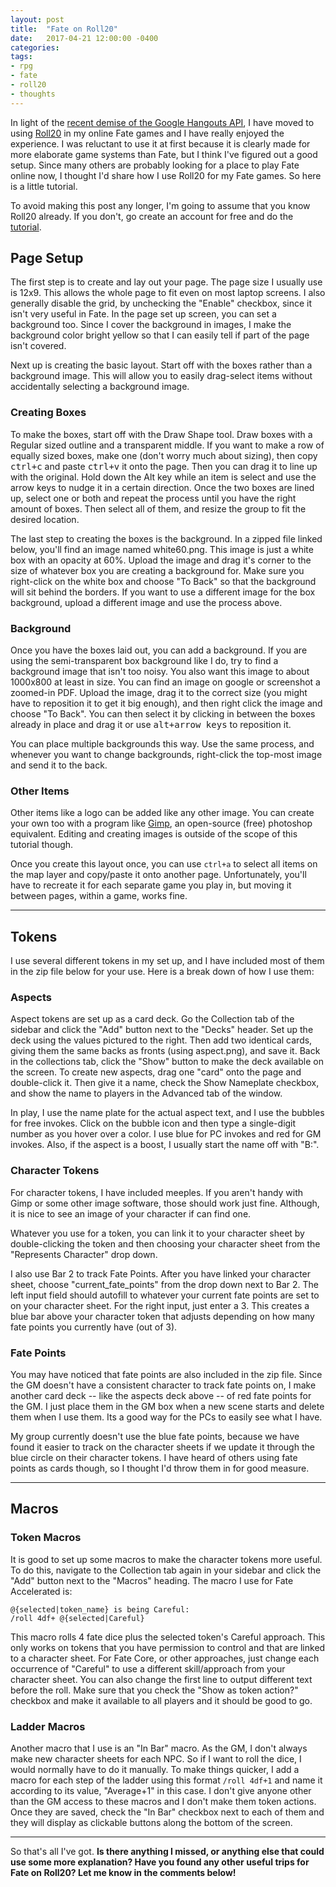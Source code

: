 ```yaml
---
layout: post
title:  "Fate on Roll20"
date:   2017-04-21 12:00:00 -0400 
categories: 
tags: 
- rpg
- fate
- roll20
- thoughts
---
```


In light of the [recent demise of the Google Hangouts API](https://developers.google.com/+/hangouts/support-faq), I have moved to using [Roll20](https://roll20.net) in my online Fate games and I have really enjoyed the experience. I was reluctant to use it at first because it is clearly made for more elaborate game systems than Fate, but I think I've figured out a good setup. Since many others are probably looking for a place to play Fate online now, I thought I'd share how I use Roll20 for my Fate games. So here is a little tutorial.<!--more-->

To avoid making this post any longer, I'm going to assume that you know Roll20 already. If you don't, go create an account for free and do the [tutorial](https://app.roll20.net/editor/tutorial/). 

## Page Setup

The first step is to create and lay out your page. The page size I usually use is 12x9. This allows the whole page to fit even on most laptop screens. I also generally disable the grid, by unchecking the "Enable" checkbox, since it isn't very useful in Fate. In the page set up screen, you can set a background too. Since I cover the background in images, I make the background color bright yellow so that I can easily tell if part of the page isn't covered. 

Next up is creating the basic layout. Start off with the boxes rather than a background image. This will allow you to easily drag-select items without accidentally selecting a background image. 

### Creating Boxes
To make the boxes, start off with the Draw Shape tool. Draw boxes with a Regular sized outline and a transparent middle. If you want to make a row of equally sized boxes, make one (don't worry much about sizing), then copy <kbd>ctrl+c</kbd> and paste <kbd>ctrl+v</kbd> it onto the page. Then you can drag it to line up with the original. Hold down the Alt key while an item is select and use the arrow keys to nudge it in a certain direction. Once the two boxes are lined up, select one or both and repeat the process until you have the right amount of boxes. Then select all of them, and resize the group to fit the desired location. 

The last step to creating the boxes is the background. In a zipped file linked below, you'll find an image named white60.png. This image is just a white box with an opacity at 60%. Upload the image and drag it's corner to the size of whatever box you are creating a background for. Make sure you right-click on the white box and choose "To Back" so that the background will sit behind the borders. If you want to use a different image for the box background, upload a different image and use the process above.

### Background
Once you have the boxes laid out, you can add a background. If you are using the semi-transparent box background like I do, try to find a background image that isn't too noisy. You also want this image to about 1000x800 at least in size. You can find an image on google or screenshot a zoomed-in PDF. Upload the image, drag it to the correct size (you might have to reposition it to get it big enough), and then right click the image and choose "To Back". You can then select it by clicking in between the boxes already in place and drag it or use <kbd>alt+arrow keys</kbd> to reposition it.

You can place multiple backgrounds this way. Use the same process, and whenever you want to change backgrounds, right-click the top-most image and send it to the back.

### Other Items
Other items like a logo can be added like any other image. You can create your own too with a program like [Gimp](https://www.gimp.org/), an open-source (free) photoshop equivalent. Editing and creating images is outside of the scope of this tutorial though.

Once you create this layout once, you can use `ctrl+a` to select all items on the map layer and copy/paste it onto another page. Unfortunately, you'll have to recreate it for each separate game you play in, but moving it between pages, within a game, works fine.

---

## Tokens
I use several different tokens in my set up, and I have included most of them in the zip file below for your use. Here is a break down of how I use them:

### Aspects
Aspect tokens are set up as a card deck. Go the Collection tab of the sidebar and click the "Add" button next to the "Decks" header. Set up the deck using the values pictured to the right. Then add two identical cards, giving them the same backs as fronts (using aspect.png), and save it. Back in the collections tab, click the "Show" button to make the deck available on the screen. To create new aspects, drag one "card" onto the page and double-click it. Then give it a name, check the Show Nameplate checkbox, and show the name to players in the Advanced tab of the window.

In play, I use the name plate for the actual aspect text, and I use the bubbles for free invokes. Click on the bubble icon and then type a single-digit number as you hover over a color. I use blue for PC invokes and red for GM invokes. Also, if the aspect is a boost, I usually start the name off with "B:".

### Character Tokens
For character tokens, I have included meeples. If you aren't handy with Gimp or some other image software, those should work just fine. Although, it is nice to see an image of your character if can find one. 

Whatever you use for a token, you can link it to your character sheet by double-clicking the token and then choosing your character sheet from the "Represents Character" drop down. 

I also  use Bar 2 to track Fate Points. After you have linked your character sheet, choose "current\_fate\_points" from the drop down next to Bar 2. The left input field should autofill to whatever your current fate points are set to on your character sheet. For the right input, just enter a 3. This creates a blue bar above your character token that adjusts depending on how many fate points you currently have (out of 3).

### Fate Points
You may have noticed that fate points are also included in the zip file. Since the GM doesn't have a consistent character to track fate points on, I make another card deck -- like the aspects deck above -- of red fate points for the GM. I just place them in the GM box when a new scene starts and delete them when I use them. Its a good way for the PCs to easily see what I have. 

My group currently doesn't use the blue fate points, because we have found it easier to track on the character sheets if we update it through the blue circle on their character tokens. I have heard of others using fate points as cards though, so I thought I'd throw them in for good measure.

---

## Macros
### Token Macros
It is good to set up some macros to make the character tokens more useful. To do this, navigate to the Collection tab again in your sidebar and click the "Add" button next to the "Macros" heading. The macro I use for Fate Accelerated is:

```
@{selected|token_name} is being Careful:
/roll 4df+ @{selected|Careful}
```

This macro rolls 4 fate dice plus the selected token's Careful approach. This only works on tokens that you have permission to control and that are linked to a character sheet. For Fate Core, or other approaches, just change each occurrence of "Careful" to use a different skill/approach from your character sheet. You can also change the first line to output different text before the roll. Make sure that you check the "Show as token action?" checkbox and make it available to all players and it should be good to go.

### Ladder Macros
Another macro that I use is an "In Bar" macro. As the GM, I don't always make new character sheets for each NPC. So if I want to roll the dice, I would normally have to do it manually. To make things quicker, I add a macro for each step of the ladder using this format `/roll 4df+1` and name it according to its value, "Average+1" in this case. I don't give anyone other than the GM access to these macros and I don't make them token actions. Once they are saved, check the "In Bar" checkbox next to each of them and they will display as clickable buttons along the bottom of the screen.

---

So that's all I've got. **Is there anything I missed, or anything else that could use some more explanation? Have you found any other useful trips for Fate on Roll20? Let me know in the comments below!**
